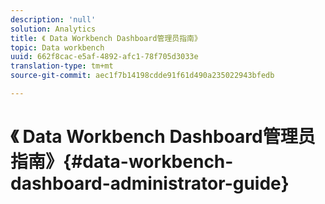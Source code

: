 ```yaml
---
description: 'null'
solution: Analytics
title: 《 Data Workbench Dashboard管理员指南》
topic: Data workbench
uuid: 662f8cac-e5af-4892-afc1-78f705d3033e
translation-type: tm+mt
source-git-commit: aec1f7b14198cdde91f61d490a235022943bfedb

---
```



# 《 Data Workbench Dashboard管理员指南》{#data-workbench-dashboard-administrator-guide}

